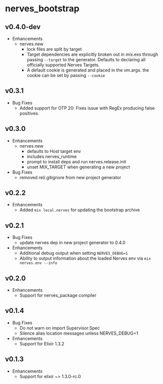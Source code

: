 # nerves_bootstrap

## v0.4.0-dev
  * Enhancements
    * nerves.new
      * lock files are split by target
      * Target dependencies are explicitly broken out in mix.exs through passing
        `--target` to the generator. Defaults to declaring all officially supported
        Nerves Targets.
      * A default cookie is generated and placed in the vm.args. the cookie can
        be set by passing `--cookie`  

## v0.3.1
  * Bug Fixes
    * Added support for OTP 20: Fixes issue with RegEx producing false positives.

## v0.3.0
* Enhancements
  * nerves.new
    * defaults to Host target env
    * includes nerves_runtime
    * prompt to install deps and run nerves.release.init
    * unset MIX_TARGET when generating a new project
* Bug Fixes
  * removed rel/.gitignore from new project generator

## v0.2.2
* Enhancements
  * Added `mix local.nerves` for updating the bootstrap archive

## v0.2.1
* Bug Fixes
  * update nerves dep in new project generator to 0.4.0
* Enhancements
  * Additional debug output when setting `NERVES_DEBUG=1`
  * Ability to output information about the loaded Nerves env via `mix nerves.env --info`

## v0.2.0
  * Enhancements
    * Support for nerves_package compiler

## v0.1.4
  * Bug Fixes
    * Do not warn on import Supervisor.Spec
    * Silence alias location messages unless NERVES_DEBUG=1
  * Enhancements
    * Support for Elixir 1.3.2

## v0.1.3
  * Enhancements
    * Support for elixir ~> 1.3.0-rc.0
